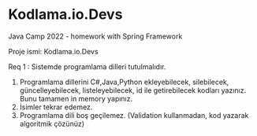 # Kodlama.io.Devs
Java Camp 2022 - homework with Spring Framework

Proje ismi: Kodlama.io.Devs

Req 1 : Sistemde programlama dilleri tutulmalıdır.

1. Programlama dillerini C#,Java,Python ekleyebilecek, silebilecek, güncelleyebilecek, listeleyebilecek, id ile getirebilecek kodları yazınız.
Bunu tamamen in memory yapınız.
2. İsimler tekrar edemez.
3. Programlama dili boş geçilemez. (Validation kullanmadan, kod yazarak algoritmik çözünüz)
